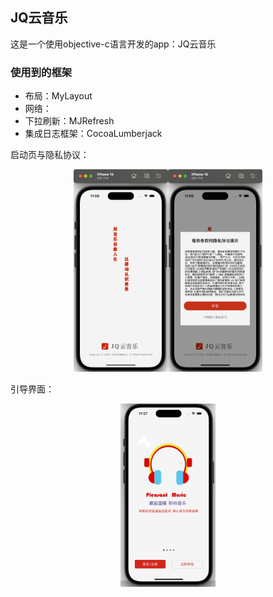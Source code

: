 ## JQ云音乐
这是一个使用objective-c语言开发的app：JQ云音乐

### 使用到的框架
* 布局：MyLayout
* 网络：
* 下拉刷新：MJRefresh
* 集成日志框架：CocoaLumberjack


启动页与隐私协议：
<div align=center>  <img src="https://github.com/zhangJqUESTC/iosProjectImg/blob/main/0.png" width=30%><img src="https://github.com/zhangJqUESTC/iosProjectImg/blob/main/1.png" width=30%></div>

引导界面：
<div align=center>  <img src="https://github.com/zhangJqUESTC/iosProjectImg/blob/main/introduce.gif" width=30%></div>
